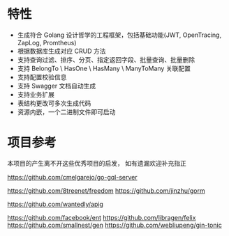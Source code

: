 #



# 特性

- 生成符合 Golang 设计哲学的工程框架，包括基础功能(JWT, OpenTracing, ZapLog, Promtheus)
- 根据数据库生成对应 CRUD 方法
- 支持查询过滤、排序、分页、指定返回字段、批量查询、批量删除
- 支持 BelongTo \ HasOne \ HasMany \ ManyToMany 关联配置
- 支持配置校验信息
- 支持 Swagger 文档自动生成
- 支持业务扩展
- 表结构更改可多次生成代码
- 资源内嵌，一个二进制文件即可启动


# 项目参考

本项目的产生离不开这些优秀项目的启发， 如有遗漏欢迎补充指正

https://github.com/cmelgarejo/go-gql-server

https://github.com/8treenet/freedom
https://github.com/jinzhu/gorm

https://github.com/wantedly/apig

https://github.com/facebook/ent
https://github.com/libragen/felix
https://github.com/smallnest/gen
https://github.com/webliupeng/gin-tonic